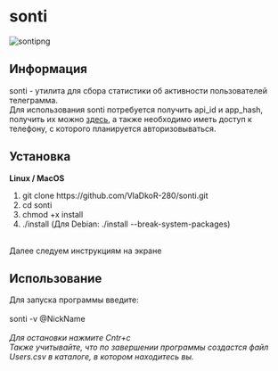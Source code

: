 # sonti
![sontipng](https://github.com/VlaDkoR-280/sonti/assets/64364757/bd9aa2f3-f266-4071-86af-4ea0c8a8ce44)
<h2>Информация</h2>
sonti - утилита для сбора статистики об активности пользователей телеграмма.
<br>
Для использования sonti потребуется получить api_id и app_hash, получить их можно <a href="https://my.telegram.org/apps">здесь</a>, 
а также необходимо иметь доступ к телефону, с которого планируется авторизовываться.
<h2>Установка</h2>

<b>Linux / MacOS</b>

<ol>
    <li>git clone https://github.com/VlaDkoR-280/sonti.git
    <li>cd sonti
    <li>chmod +x install
    <li>./install (Для Debian: ./install --break-system-packages)
</ol>
<br>
Далее следуем инструкциям на экране
<br>
<h2>Использование</h2>
Для запуска программы введите:<br><br>
sonti -v @NickName<br><br>
<i>Для остановки нажмите Cntr+c</i>
<br>
<i>Также учитывайте, что по завершении программы создастся файл Users.csv в каталоге, в котором находитесь вы.
